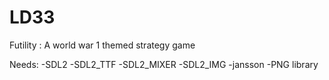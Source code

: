 # LD33
Futility : A world war 1 themed strategy game

Needs:
	-SDL2
	-SDL2_TTF
	-SDL2_MIXER
	-SDL2_IMG
	-jansson
	-PNG library
